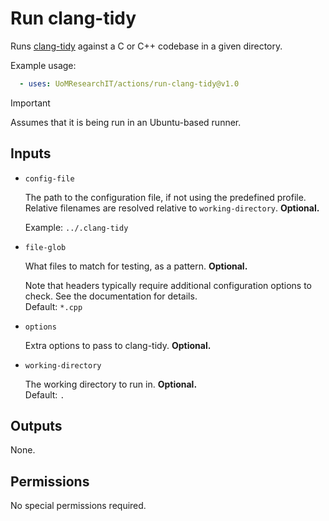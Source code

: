 # Run clang-tidy

Runs [clang-tidy](https://clang.llvm.org/extra/clang-tidy/) against a C or C++ codebase in a given directory.

Example usage:

```yml
  - uses: UoMResearchIT/actions/run-clang-tidy@v1.0
```

> [!IMPORTANT]
> Assumes that it is being run in an Ubuntu-based runner.

## Inputs

* `config-file`

    The path to the configuration file, if not using the predefined profile.
    Relative filenames are resolved relative to `working-directory`. **Optional.**

    Example: `../.clang-tidy`

* `file-glob`

    What files to match for testing, as a pattern. **Optional.**

    Note that headers typically require additional configuration options to check.
    See the documentation for details.  
    Default: `*.cpp`

* `options`

    Extra options to pass to clang-tidy. **Optional.**

* `working-directory`

    The working directory to run in. **Optional.**  
    Default: `.`

## Outputs

None.

## Permissions

No special permissions required.

